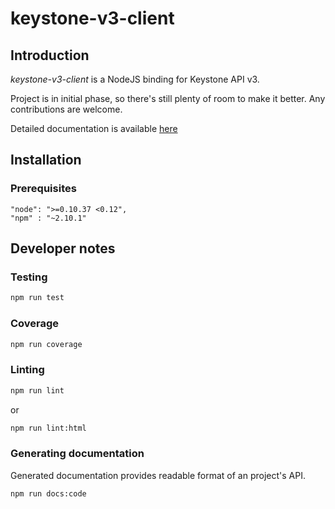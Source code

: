 # keystone-v3-client

## Introduction

*keystone-v3-client* is a NodeJS binding for Keystone API v3.

   Project is in initial phase, so there's still plenty of room to make it better. Any
   contributions are welcome.

Detailed documentation is available [here](docs/readme.md)

## Installation

### Prerequisites

    "node": ">=0.10.37 <0.12",
    "npm" : "~2.10.1"

## Developer notes

### Testing
```bash
npm run test
```

### Coverage
```bash
npm run coverage
```

### Linting
```bash
npm run lint
```
or
```bash
npm run lint:html
```

### Generating documentation
Generated documentation provides readable format of an project's API.
```bash
npm run docs:code
```
